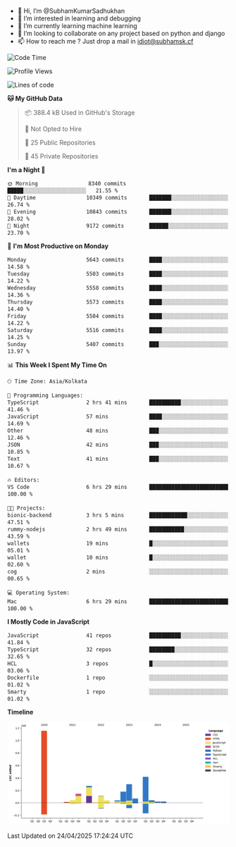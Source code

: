 - 👋 Hi, I’m @SubhamKumarSadhukhan
- 👀 I’m interested in learning and debugging
- 🌱 I’m currently learning machine learning
- 💞️ I’m looking to collaborate on any project based on python and django
- 📫 How to reach me ?
      Just drop a mail in idiot@subhamsk.cf

<!---
SubhamKumarSadhukhan/SubhamKumarSadhukhan is a ✨ special ✨ repository because its `README.md` (this file) appears on your GitHub profile.
You can click the Preview link to take a look at your changes.
--->


<!--START_SECTION:waka-->
![Code Time](http://img.shields.io/badge/Code%20Time-2%2C838%20hrs%2058%20mins-blue)

![Profile Views](http://img.shields.io/badge/Profile%20Views-1-blue)

![Lines of code](https://img.shields.io/badge/From%20Hello%20World%20I%27ve%20Written-2.8%20million%20lines%20of%20code-blue)

**🐱 My GitHub Data** 

> 📦 388.4 kB Used in GitHub's Storage 
 > 
> 🚫 Not Opted to Hire
 > 
> 📜 25 Public Repositories 
 > 
> 🔑 45 Private Repositories 
 > 
**I'm a Night 🦉** 

```text
🌞 Morning                8340 commits        █████░░░░░░░░░░░░░░░░░░░░   21.55 % 
🌆 Daytime                10349 commits       ███████░░░░░░░░░░░░░░░░░░   26.74 % 
🌃 Evening                10843 commits       ███████░░░░░░░░░░░░░░░░░░   28.02 % 
🌙 Night                  9172 commits        ██████░░░░░░░░░░░░░░░░░░░   23.70 % 
```
📅 **I'm Most Productive on Monday** 

```text
Monday                   5643 commits        ████░░░░░░░░░░░░░░░░░░░░░   14.58 % 
Tuesday                  5503 commits        ████░░░░░░░░░░░░░░░░░░░░░   14.22 % 
Wednesday                5558 commits        ████░░░░░░░░░░░░░░░░░░░░░   14.36 % 
Thursday                 5573 commits        ████░░░░░░░░░░░░░░░░░░░░░   14.40 % 
Friday                   5504 commits        ████░░░░░░░░░░░░░░░░░░░░░   14.22 % 
Saturday                 5516 commits        ████░░░░░░░░░░░░░░░░░░░░░   14.25 % 
Sunday                   5407 commits        ███░░░░░░░░░░░░░░░░░░░░░░   13.97 % 
```


📊 **This Week I Spent My Time On** 

```text
🕑︎ Time Zone: Asia/Kolkata

💬 Programming Languages: 
TypeScript               2 hrs 41 mins       ██████████░░░░░░░░░░░░░░░   41.46 % 
JavaScript               57 mins             ████░░░░░░░░░░░░░░░░░░░░░   14.69 % 
Other                    48 mins             ███░░░░░░░░░░░░░░░░░░░░░░   12.46 % 
JSON                     42 mins             ███░░░░░░░░░░░░░░░░░░░░░░   10.85 % 
Text                     41 mins             ███░░░░░░░░░░░░░░░░░░░░░░   10.67 % 

🔥 Editors: 
VS Code                  6 hrs 29 mins       █████████████████████████   100.00 % 

🐱‍💻 Projects: 
bionic-backend           3 hrs 5 mins        ████████████░░░░░░░░░░░░░   47.51 % 
rummy-nodejs             2 hrs 49 mins       ███████████░░░░░░░░░░░░░░   43.59 % 
wallets                  19 mins             █░░░░░░░░░░░░░░░░░░░░░░░░   05.01 % 
wallet                   10 mins             █░░░░░░░░░░░░░░░░░░░░░░░░   02.60 % 
cog                      2 mins              ░░░░░░░░░░░░░░░░░░░░░░░░░   00.65 % 

💻 Operating System: 
Mac                      6 hrs 29 mins       █████████████████████████   100.00 % 
```

**I Mostly Code in JavaScript** 

```text
JavaScript               41 repos            ██████████░░░░░░░░░░░░░░░   41.84 % 
TypeScript               32 repos            ████████░░░░░░░░░░░░░░░░░   32.65 % 
HCL                      3 repos             █░░░░░░░░░░░░░░░░░░░░░░░░   03.06 % 
Dockerfile               1 repo              ░░░░░░░░░░░░░░░░░░░░░░░░░   01.02 % 
Smarty                   1 repo              ░░░░░░░░░░░░░░░░░░░░░░░░░   01.02 % 
```



**Timeline**

![Lines of Code chart](https://raw.githubusercontent.com/SubhamKumarSadhukhan/SubhamKumarSadhukhan/main/assets/bar_graph.png)


 Last Updated on 24/04/2025 17:24:24 UTC
<!--END_SECTION:waka-->
